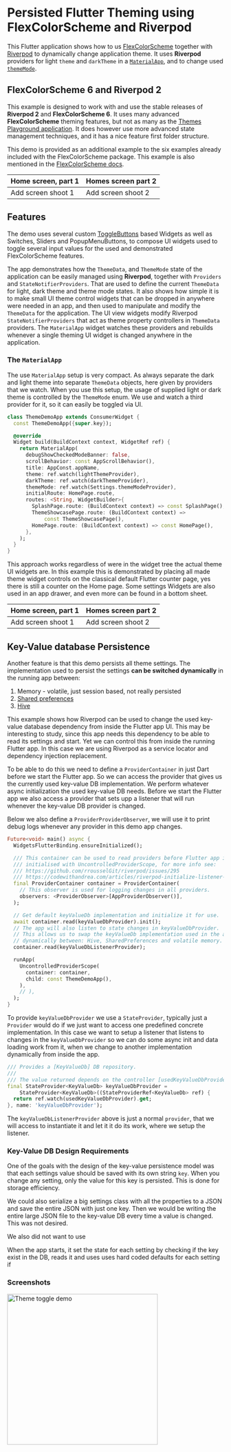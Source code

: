 # Persisted Flutter Theming using FlexColorScheme and Riverpod

This Flutter application shows how to us [FlexColorScheme](https://pub.dev/packages/flex_color_scheme) together with [Riverpod](https://pub.dev/packages/flutter_riverpod) to dynamically change application theme. It uses **Riverpod** providers for light `theme` and `darkTheme` in a [`MaterialApp`](https://api.flutter.dev/flutter/material/MaterialApp-class.html), and to change used [`themeMode`](https://api.flutter.dev/flutter/material/MaterialApp/themeMode.html). 

## FlexColorScheme 6 and Riverpod 2

This example is designed to work with and use the stable releases of **Riverpod 2** and **FlexColorScheme 6**. It uses many advanced **FlexColorScheme** theming features, but not as many as the [Themes Playground application](https://rydmike.com/flexcolorscheme/themesplayground-v6/#/). It does however use more advanced state management techniques, and it has a nice feature first folder structure. 

This demo is provided as an additional example to the six examples already included with the FlexColorScheme package. This example is also mentioned in the [FlexColorScheme docs](https://docs.flexcolorscheme.com/examples#other-examples). 

| Home screen, part 1 | Homes screen part 2 |
|---------------------|---------------------|
| Add screen shoot 1  | Add screen shoot 2  |

## Features

The demo uses several custom [ToggleButtons](https://api.flutter.dev/flutter/material/ToggleButtons-class.html) based Widgets as well as Switches, Sliders and PopupMenuButtons, to compose UI widgets used to toggle several input values for the used and demonstrated FlexColorScheme features. 

The app demonstrates how the `ThemeData`, and `ThemeMode` state of the application can be easily managed using **Riverpod**, together with `Providers` and `StateNotifierProviders`. That are used to define the current `ThemeData` for light, dark theme and theme mode states. It also shows how simple it is to make small UI theme control widgets that can be dropped in anywhere were needed in an app, and then used to manipulate and modify the `ThemeData` for the application. The UI view widgets modify Riverpod `StateNotifierProviders` that act as theme property controllers in `ThemeData` providers. The `MaterialApp` widget watches these providers and rebuilds whenever a single theming UI widget is changed anywhere in the application.

### The `MaterialApp` 

The use `MaterialApp` setup is very compact. As always separate the dark and light theme into separate `ThemeData` objects, here given by providers that we watch. When you use this setup, the usage of supplied light or dark theme is controlled by the `ThemeMode` enum. We use and watch a third provider for it, so it can easily be toggled via UI.  

```dart
class ThemeDemoApp extends ConsumerWidget {
  const ThemeDemoApp({super.key});

  @override
  Widget build(BuildContext context, WidgetRef ref) {
    return MaterialApp(
      debugShowCheckedModeBanner: false,
      scrollBehavior: const AppScrollBehavior(),
      title: AppConst.appName,
      theme: ref.watch(lightThemeProvider),
      darkTheme: ref.watch(darkThemeProvider),
      themeMode: ref.watch(Settings.themeModeProvider),
      initialRoute: HomePage.route,
      routes: <String, WidgetBuilder>{
        SplashPage.route: (BuildContext context) => const SplashPage(),
        ThemeShowcasePage.route: (BuildContext context) =>
            const ThemeShowcasePage(),
        HomePage.route: (BuildContext context) => const HomePage(),
      },
    );
  }
}
```

This approach works regardless of were in the widget tree the actual theme UI widgets are. In this example this is demonstrated by placing all made theme widget controls on the classical default Flutter counter page, yes there is still a counter on the Home page.  Some settings Widgets are also used in an app drawer, and even more can be found in a bottom sheet.

| Home screen, part 1 | Homes screen part 2 |
|---------------------|---------------------|
| Add screen shoot 1  | Add screen shoot 2  |

## Key-Value database Persistence

Another feature is that this demo persists all theme settings. The implementation used to persist the settings **can be switched dynamically** in the running app between:

1. Memory - volatile, just session based, not really persisted
2. [Shared preferences](https://pub.dev/packages/shared_preferences)
3. [Hive](https://pub.dev/packages/hive)

This example shows how Riverpod can be used to change the used key-value database dependency from inside the Flutter app UI. This may be interesting to study, since this app needs this dependency to be able to read its settings and start. Yet we can control this from inside the running Flutter app. In this case we are using Riverpod as a service locator and dependency injection replacement.

To be able to do this we need to define a `ProviderContainer` in just Dart before we start the Flutter app. So we can access the provider that gives us the currently used key-value DB implementation. We perform whatever async initialization the used key-value DB needs. Before we start the Flutter app we also access a provider that sets upp a listener that will run whenever the key-value DB provider is changed.

Below we also define a `ProviderProviderObserver`, we will use it to print debug logs whenever any provider in this demo app changes.

```dart
Future<void> main() async {
  WidgetsFlutterBinding.ensureInitialized();

  /// This container can be used to read providers before Flutter app is
  /// initialised with UncontrolledProviderScope, for more info see:
  /// https://github.com/rrousselGit/riverpod/issues/295
  /// https://codewithandrea.com/articles/riverpod-initialize-listener-app-startup/
  final ProviderContainer container = ProviderContainer(
    // This observer is used for logging changes in all providers.
    observers: <ProviderObserver>[AppProviderObserver()],
  );

  // Get default keyValueDb implementation and initialize it for use.
  await container.read(keyValueDbProvider).init();
  // The app will also listen to state changes in keyValueDbProvider.
  // This allows us to swap the keyValueDb implementation used in the app
  // dynamically between: Hive, SharedPreferences and volatile memory.
  container.read(keyValueDbListenerProvider);

  runApp(
    UncontrolledProviderScope(
      container: container,
      child: const ThemeDemoApp(),
    ),
    // ),
  );
}
```
To provide `keyValueDbProvider` we use a `StateProvider`, typically just a `Provider` would do if we just want to access one predefined concrete implementation. In this case we want to setup a listener that listens to changes in the `keyValueDbProvider` so we can do some async init and data loading work from it, when we change to another implementation dynamically from inside the app.

```dart
/// Provides a [KeyValueDb] DB repository.
///
/// The value returned depends on the controller [usedKeyValueDbProvider].
final StateProvider<KeyValueDb> keyValueDbProvider =
    StateProvider<KeyValueDb>((StateProviderRef<KeyValueDb> ref) {
  return ref.watch(usedKeyValueDbProvider).get;
}, name: 'keyValueDbProvider');
```
The `keyValueDbListenerProvider` above is just a normal `provider`, that we will access to instantiate it and let it it do its work, where we setup the listener.




### Key-Value DB Design Requirements

One of the goals with the design of the key-value persistence model was that each settings value should be saved with its own string `key`. When you change any setting, only the value for this key is persisted. This is done for storage efficiency. 

We could also serialize a big settings class with all the properties to a JSON and save the entire JSON with just one key. Then we would be writing the entire large JSON file to the key-value DB every time a value is changed. This was not desired.

We also did not want to use 

When the app starts, it set the state for each setting by checking if the key exist in the DB, reads it and uses uses hard coded defaults for each setting if  

### Screenshots

<img src="https://github.com/rydmike/theme_demo/blob/master/resources/theme_demo.gif?raw=true" alt="Theme toggle demo" width="350"/>

